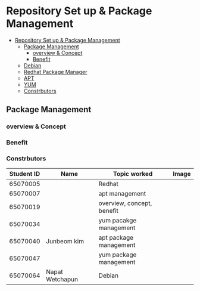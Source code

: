 # Repository Set up & Package Management
- [Repository Set up \& Package Management](#repository-set-up--package-management)
  - [Package Management](#package-management)
    - [overview \& Concept](#overview--concept)
    - [Benefit](#benefit)
  - [Debian](Debian(65070064)/README.md#debian)
  - [Redhat Package Manager](RedhatPackageManager(65070005)/RPM.md#red-hat-package-manager-rpm)
  - [APT](APT(65070007,65070040)/README.md#advanced-packaging-tool-apt)
  - [YUM](YUM(65070034,65070047)/README.md#yellowdog-updater-modified-yum)
  - [Constrbutors](#constrbutors)

## Package Management

### overview & Concept

### Benefit


### Constrbutors

| Student ID | Name        | Topic worked               | Image           |
|------------|-------------|----------------------------|-----------------|
| 65070005   |             | Redhat                     |                 |
| 65070007   |             | apt management             |                 |
| 65070019   |             | overview, concept, benefit |                 |
| 65070034   |             | yum pacakge management     |                 |
| 65070040   | Junbeom kim | apt package management     |                 |
| 65070047   |             | yum package management     |                 |
| 65070064   | Napat Wetchapun | Debian                     |                 |
